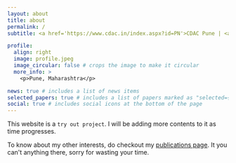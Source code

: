 ```yaml
---
layout: about
title: about
permalink: /
subtitle: <a href='https://www.cdac.in/index.aspx?id=PN'>CDAC Pune | <a href='https://www.iisermohali.ac.in/'>iiIISER Mohali</a>

profile:
  align: right
  image: profile.jpeg
  image_circular: false # crops the image to make it circular
  more_info: >
    <p>Pune, Maharashtra</p>

news: true # includes a list of news items
selected_papers: true # includes a list of papers marked as "selected={true}"
social: true # includes social icons at the bottom of the page
---
```


This website is a `try out project`. I will be adding more contents to it as time progresses. 

To know about my other interests, do checkout my [publications page](/al-folio/publications/). It you can't anything there, sorry for wasting your time.

<!---
Link to your social media connections, too. This theme is set up to use [Font Awesome icons](https://fontawesome.com/) and [Academicons](https://jpswalsh.github.io/academicons/), like the ones below. Add your Facebook, Twitter, LinkedIn, Google Scholar, or just disable all of them.
--->
